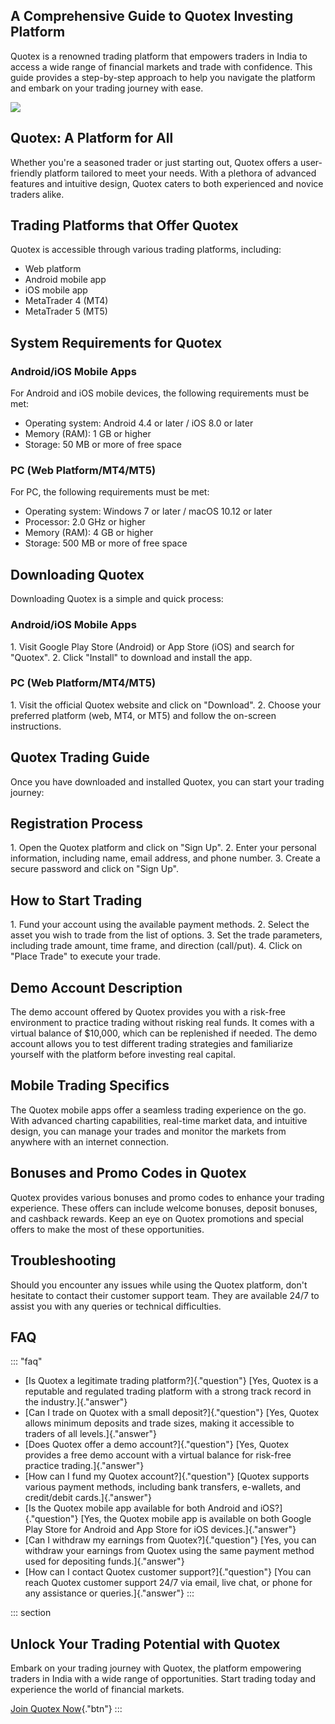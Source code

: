 ## A Comprehensive Guide to Quotex Investing Platform

Quotex is a renowned trading platform that empowers traders in India to
access a wide range of financial markets and trade with confidence. This
guide provides a step-by-step approach to help you navigate the platform
and embark on your trading journey with ease.

[![](https://static.quotex.io/files/12_en/300_250.jpg)](https://traff.sbs/brokerqxlid)

## Quotex: A Platform for All

Whether you\'re a seasoned trader or just starting out, Quotex offers a
user-friendly platform tailored to meet your needs. With a plethora of
advanced features and intuitive design, Quotex caters to both
experienced and novice traders alike.

## Trading Platforms that Offer Quotex

Quotex is accessible through various trading platforms, including:

-   Web platform
-   Android mobile app
-   iOS mobile app
-   MetaTrader 4 (MT4)
-   MetaTrader 5 (MT5)

## System Requirements for Quotex

### Android/iOS Mobile Apps

For Android and iOS mobile devices, the following requirements must be
met:

-   Operating system: Android 4.4 or later / iOS 8.0 or later
-   Memory (RAM): 1 GB or higher
-   Storage: 50 MB or more of free space

### PC (Web Platform/MT4/MT5)

For PC, the following requirements must be met:

-   Operating system: Windows 7 or later / macOS 10.12 or later
-   Processor: 2.0 GHz or higher
-   Memory (RAM): 4 GB or higher
-   Storage: 500 MB or more of free space

## Downloading Quotex

Downloading Quotex is a simple and quick process:

### Android/iOS Mobile Apps

1\. Visit Google Play Store (Android) or App Store (iOS) and search for
"Quotex". 2. Click "Install" to download and install the
app.

### PC (Web Platform/MT4/MT5)

1\. Visit the official Quotex website and click on "Download". 2.
Choose your preferred platform (web, MT4, or MT5) and follow the
on-screen instructions.

## Quotex Trading Guide

Once you have downloaded and installed Quotex, you can start your
trading journey:

## Registration Process

1\. Open the Quotex platform and click on "Sign Up". 2. Enter your
personal information, including name, email address, and phone number.
3. Create a secure password and click on "Sign Up".

## How to Start Trading

1\. Fund your account using the available payment methods. 2. Select the
asset you wish to trade from the list of options. 3. Set the trade
parameters, including trade amount, time frame, and direction
(call/put). 4. Click on "Place Trade" to execute your trade.

## Demo Account Description

The demo account offered by Quotex provides you with a risk-free
environment to practice trading without risking real funds. It comes
with a virtual balance of \$10,000, which can be replenished if needed.
The demo account allows you to test different trading strategies and
familiarize yourself with the platform before investing real capital.

## Mobile Trading Specifics

The Quotex mobile apps offer a seamless trading experience on the go.
With advanced charting capabilities, real-time market data, and
intuitive design, you can manage your trades and monitor the markets
from anywhere with an internet connection.

## Bonuses and Promo Codes in Quotex

Quotex provides various bonuses and promo codes to enhance your trading
experience. These offers can include welcome bonuses, deposit bonuses,
and cashback rewards. Keep an eye on Quotex promotions and special
offers to make the most of these opportunities.

## Troubleshooting

Should you encounter any issues while using the Quotex platform, don\'t
hesitate to contact their customer support team. They are available 24/7
to assist you with any queries or technical difficulties.

## FAQ

::: \"faq\"
-   [Is Quotex a legitimate trading platform?]{."question"} [Yes,
    Quotex is a reputable and regulated trading platform with a strong
    track record in the industry.]{."answer"}
-   [Can I trade on Quotex with a small deposit?]{."question"}
    [Yes, Quotex allows minimum deposits and trade sizes, making it
    accessible to traders of all levels.]{."answer"}
-   [Does Quotex offer a demo account?]{."question"} [Yes, Quotex
    provides a free demo account with a virtual balance for risk-free
    practice trading.]{."answer"}
-   [How can I fund my Quotex account?]{."question"} [Quotex
    supports various payment methods, including bank transfers,
    e-wallets, and credit/debit cards.]{."answer"}
-   [Is the Quotex mobile app available for both Android and
    iOS?]{."question"} [Yes, the Quotex mobile app is available on
    both Google Play Store for Android and App Store for iOS
    devices.]{."answer"}
-   [Can I withdraw my earnings from Quotex?]{."question"} [Yes,
    you can withdraw your earnings from Quotex using the same payment
    method used for depositing funds.]{."answer"}
-   [How can I contact Quotex customer support?]{."question"} [You
    can reach Quotex customer support 24/7 via email, live chat, or
    phone for any assistance or queries.]{."answer"}
:::

::: section
## Unlock Your Trading Potential with Quotex

Embark on your trading journey with Quotex, the platform empowering
traders in India with a wide range of opportunities. Start trading today
and experience the world of financial markets.

[Join Quotex
Now](\%22https://traff.sbs/brokerqxsignup\%22){."btn"}
:::

